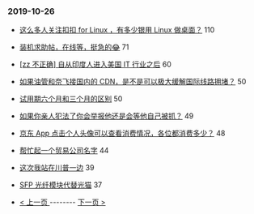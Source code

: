 ### 2019-10-26 
- [这么多人关注扣扣 for Linux ，有多少银用 Linux 做桌面？](https://www.v2ex.com/t/613097) 110
- [装机求助帖，在线等，挺急的😂](https://www.v2ex.com/t/613069) 71
- [[zz 不正确] 自从印度人进入美国 IT 行业之后](https://www.v2ex.com/t/613192) 60
- [如果油管和奈飞接国内的 CDN，是不是可以极大缓解国际线路拥堵？](https://www.v2ex.com/t/613124) 50
- [试用期六个月和三个月的区别](https://www.v2ex.com/t/613125) 50
- [如果你亲人犯法了你会举报他还是会等他自己被抓？](https://www.v2ex.com/t/613184) 49
- [京东 App 点击个人头像可以查看消费情况，各位都消费多少？](https://www.v2ex.com/t/613246) 48
- [帮忙起一个贸易公司名字](https://www.v2ex.com/t/613159) 44
- [这次我站在川普一边](https://www.v2ex.com/t/613196) 39
- [SFP 光纤模块代替光猫](https://www.v2ex.com/t/613090) 37 

- [ < 上一页 ](https://github.com/able8/v2ex-hot-record/blob/master/2019-10-25.md) -------- [ 下一页 > ](https://github.com/able8/v2ex-hot-record/blob/master/2019-10-27.md)